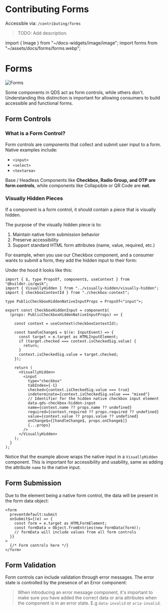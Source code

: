# Contributing Forms

Accessible via: `/contributing/forms`

> TODO: Add description.

import { Image } from "~/docs-widgets/image/image";
import forms from "~/assets/docs/forms/forms.webp";

# Forms

<Image src={forms} alt="Forms" />

Some components in QDS act as form controls, while others don't. Understanding this distinction is important for allowing consumers to build accessible and functional forms.

## Form Controls

### What is a Form Control?
Form controls are components that collect and submit user input to a form. Native examples include:

- `<input>`
- `<select>`
- `<textarea>`

Base / Headless Components like **Checkbox, Radio Group, and OTP are form controls**, while components like Collapsible or QR Code are **not**.

### Visually Hidden Pieces

If a component is a form control, it should contain a piece that is visually hidden.

The purpose of the visually hidden piece is to:

1. Maintain native form submission behavior
2. Preserve accessibility
3. Support standard HTML form attributes (name, value, required, etc.)

For example, when you use our Checkbox component, and a consumer wants to submit a form, they add the hidden input to their form:

<Showcase name="form" />

Under the hood it looks like this:

```tsx
import { $, type PropsOf, component$, useContext } from "@builder.io/qwik";
import { VisuallyHidden } from "../visually-hidden/visually-hidden";
import { checkboxContextId } from "./checkbox-context";

type PublicCheckboxHiddenNativeInputProps = PropsOf<"input">;

export const CheckboxHiddenInput = component$(
  (props: PublicCheckboxHiddenNativeInputProps) => {

    const context = useContext(checkboxContextId);

    const handleChange$ = $((e: InputEvent) => {
      const target = e.target as HTMLInputElement;
      if (target.checked === context.isCheckedSig.value) {
        return;
      }
      context.isCheckedSig.value = target.checked;
    });

    return (
      <VisuallyHidden>
        <input
          type="checkbox"
          tabIndex={-1}
          checked={context.isCheckedSig.value === true}
          indeterminate={context.isCheckedSig.value === "mixed"}
          // Identifier for the hidden native checkbox input element
          data-qds-checkbox-hidden-input
          name={context.name ?? props.name ?? undefined}
          required={context.required ?? props.required ?? undefined}
          value={context.value ?? props.value ?? undefined}
          onChange$={[handleChange$, props.onChange$]}
          {...props}
        />
      </VisuallyHidden>
    );
  }
);
```

Notice that the example above wraps the native input in a `VisuallyHidden` component. This is important for accessibility and usability, same as adding the attribute `name` to the native input.

## Form Submission

Due to the element being a native form control, the data will be present in the form data object:

```tsx
<form
  preventdefault:submit
  onSubmit$={(e) => {
    const form = e.target as HTMLFormElement;
    const formData = Object.fromEntries(new FormData(form));
    // formData will include values from all form controls
  }}
>
  {/* Form controls here */}
</form>
```

## Form Validation

Form controls can include validation through error messages. The error state is controlled by the presence of an Error component:

<Showcase name="validation" />

> When introducing an error message component, it's important to make sure you have added the correct data or aria attributes when the component is in an error state. E.g `data-invalid` or `aria-invalid`.